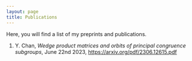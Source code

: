 ```yaml
---
layout: page
title: Publications
---
```

Here, you will find a list of my preprints and publications.

1. Y. Chan, <i>_Wedge product matrices and orbits of principal congruence subgroups_</i>, June 22nd 2023, <a href="https://arxiv.org/pdf/2306.12615.pdf">https://arxiv.org/pdf/2306.12615.pdf</a></br>

